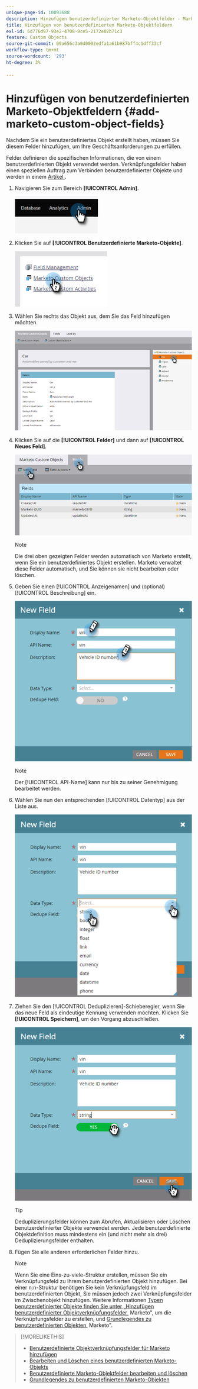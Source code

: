 ```yaml
---
unique-page-id: 10093688
description: Hinzufügen benutzerdefinierter Marketo-Objektfelder - Marketo-Dokumente - Produktdokumentation
title: Hinzufügen von benutzerdefinierten Marketo-Objektfeldern
exl-id: 6d776d97-93e2-4708-9ce5-2172e02b71c3
feature: Custom Objects
source-git-commit: 09a656c3a0d0002edfa1a61b987bff4c1dff33cf
workflow-type: tm+mt
source-wordcount: '293'
ht-degree: 3%

---
```


# Hinzufügen von benutzerdefinierten Marketo-Objektfeldern {#add-marketo-custom-object-fields}

Nachdem Sie ein benutzerdefiniertes Objekt erstellt haben, müssen Sie diesem Felder hinzufügen, um Ihre Geschäftsanforderungen zu erfüllen.

Felder definieren die spezifischen Informationen, die von einem benutzerdefinierten Objekt verwendet werden. Verknüpfungsfelder haben einen speziellen Auftrag zum Verbinden benutzerdefinierter Objekte und werden in einem [&#x200B; Artikel &#x200B;](/help/marketo/product-docs/administration/marketo-custom-objects/add-marketo-custom-object-link-fields.md).

1. Navigieren Sie zum Bereich **[!UICONTROL Admin]**.

   ![](assets/add-marketo-custom-object-fields-1.png)

1. Klicken Sie auf **[!UICONTROL Benutzerdefinierte Marketo-Objekte]**.

   ![](assets/add-marketo-custom-object-fields-2.png)

1. Wählen Sie rechts das Objekt aus, dem Sie das Feld hinzufügen möchten.

   ![](assets/add-marketo-custom-object-fields-3.png)

1. Klicken Sie auf die **[!UICONTROL Felder]** und dann auf **[!UICONTROL Neues Feld]**.

   ![](assets/add-marketo-custom-object-fields-4.png)

   >[!NOTE]
   >
   >Die drei oben gezeigten Felder werden automatisch von Marketo erstellt, wenn Sie ein benutzerdefiniertes Objekt erstellen. Marketo verwaltet diese Felder automatisch, und Sie können sie nicht bearbeiten oder löschen.

1. Geben Sie einen [!UICONTROL Anzeigenamen] und (optional) [!UICONTROL Beschreibung] ein.

   ![](assets/add-marketo-custom-object-fields-5.png)

   >[!NOTE]
   >
   >Der [!UICONTROL API-Name] kann nur bis zu seiner Genehmigung bearbeitet werden.

1. Wählen Sie nun den entsprechenden [!UICONTROL Datentyp] aus der Liste aus.

   ![](assets/add-marketo-custom-object-fields-6.png)

1. Ziehen Sie den [!UICONTROL Deduplizieren]-Schieberegler, wenn Sie das neue Feld als eindeutige Kennung verwenden möchten. Klicken Sie **[!UICONTROL Speichern]**, um den Vorgang abzuschließen.

   ![](assets/add-marketo-custom-object-fields-7.png)

   >[!TIP]
   >
   >Deduplizierungsfelder können zum Abrufen, Aktualisieren oder Löschen benutzerdefinierter Objekte verwendet werden. Jede benutzerdefinierte Objektdefinition muss mindestens ein (und nicht mehr als drei) Deduplizierungsfelder enthalten.

1. Fügen Sie alle anderen erforderlichen Felder hinzu.

   >[!NOTE]
   >
   >Wenn Sie eine Eins-zu-viele-Struktur erstellen, müssen Sie ein Verknüpfungsfeld zu Ihrem benutzerdefinierten Objekt hinzufügen. Bei einer n:n-Struktur benötigen Sie kein Verknüpfungsfeld im benutzerdefinierten Objekt, Sie müssen jedoch zwei Verknüpfungsfelder im Zwischenobjekt hinzufügen. Weitere Informationen [&#x200B; Typen benutzerdefinierter Objekte finden Sie unter „Hinzufügen benutzerdefinierter Objektverknüpfungsfelder &#x200B;](/help/marketo/product-docs/administration/marketo-custom-objects/add-marketo-custom-object-fields.md) Marketo&quot;, um die Verknüpfungsfelder zu erstellen, und [Grundlegendes zu benutzerdefinierten Objekten &#x200B;](/help/marketo/product-docs/administration/marketo-custom-objects/understanding-marketo-custom-objects.md) Marketo&quot;.

>[!MORELIKETHIS]
>
>* [Benutzerdefinierte Objektverknüpfungsfelder für Marketo hinzufügen](/help/marketo/product-docs/administration/marketo-custom-objects/add-marketo-custom-object-link-fields.md)
>* [Bearbeiten und Löschen eines benutzerdefinierten Marketo-Objekts](/help/marketo/product-docs/administration/marketo-custom-objects/edit-and-delete-a-marketo-custom-object.md)
>* [Benutzerdefinierte Marketo-Objektfelder bearbeiten und löschen](/help/marketo/product-docs/administration/marketo-custom-objects/edit-and-delete-marketo-custom-object-fields.md)
>* [Grundlegendes zu benutzerdefinierten Marketo-Objekten](/help/marketo/product-docs/administration/marketo-custom-objects/understanding-marketo-custom-objects.md)
